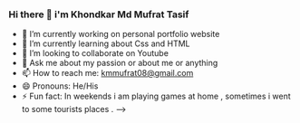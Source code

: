 ### Hi there 👋 i'm Khondkar Md Mufrat Tasif 


- 🔭 I’m currently working on personal portfolio website 
- 🌱 I’m currently learning  about Css and HTML 
- 👯 I’m looking to collaborate on Youtube
- 💬 Ask me about my passion or about me or anything 
- 📫 How to reach me: kmmufrat08@gmail.com
- 😄 Pronouns: He/His
- ⚡ Fun fact: In weekends i am playing games at home , sometimes i went to some tourists places . 
-->
